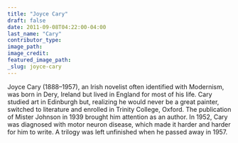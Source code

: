 ```yaml
---
title: "Joyce Cary"
draft: false
date: 2011-09-08T04:22:00-04:00
last_name: "Cary"
contributor_type:
image_path:
image_credit:
featured_image_path:
_slug: joyce-cary
---
```


Joyce Cary (1888–1957), an Irish novelist often identified with Modernism, was born in Dery, Ireland but lived in England for most of his life. Cary studied art in Edinburgh but, realizing he would never be a great painter, switched to literature and enrolled in Trinity College, Oxford. The publication of Mister Johnson in 1939 brought him attention as an author. In 1952, Cary was diagnosed with motor neuron disease, which made it harder and harder for him to write. A trilogy was left unfinished when he passed away in 1957.

